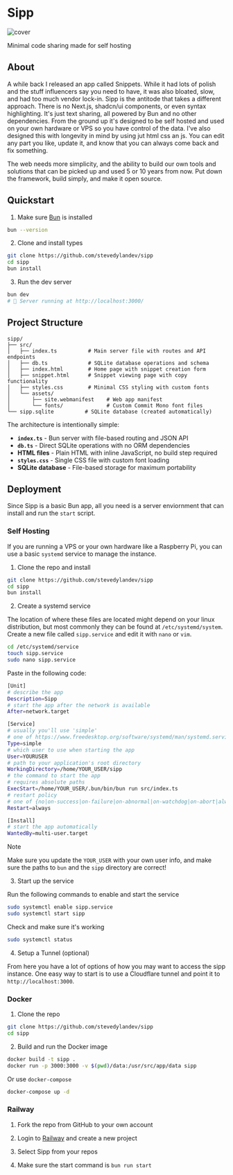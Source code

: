 # Sipp

![cover](https://sipp.so/assets/og.png)

Minimal code sharing made for self hosting

## About

A while back I released an app called Snippets. While it had lots of polish and the stuff influencers say you need to have, it was also bloated, slow, and had too much vendor lock-in. Sipp is the antitode that takes a different approach. There is no Next.js, shadcn/ui components, or even syntax highlighting. It's just text sharing, all powered by Bun and no other dependencies. From the ground up it's designed to be self hosted and used on your own hardware or VPS so you have control of the data. I've also designed this with longevity in mind by using jut html css an js. You can edit any part you like, update it, and know that you can always come back and fix something.

The web needs more simplicity, and the ability to build our own tools and solutions that can be picked up and used 5 or 10 years from now. Put down the framework, build simply, and make it open source.

## Quickstart

1. Make sure [Bun](https://bun.com) is installed

```bash
bun --version
```

2. Clone and install types

```bash
git clone https://github.com/stevedylandev/sipp
cd sipp
bun install
```

3. Run the dev server

```bash
bun dev
# 🚀 Server running at http://localhost:3000/
```

## Project Structure

```
sipp/
├── src/
│   ├── index.ts          # Main server file with routes and API endpoints
│   ├── db.ts             # SQLite database operations and schema
│   ├── index.html        # Home page with snippet creation form
│   ├── snippet.html      # Snippet viewing page with copy functionality
│   ├── styles.css        # Minimal CSS styling with custom fonts
│   └── assets/
│       ├── site.webmanifest    # Web app manifest
│       └── fonts/              # Custom Commit Mono font files
└── sipp.sqlite          # SQLite database (created automatically)
```

The architecture is intentionally simple:
- **`index.ts`** - Bun server with file-based routing and JSON API
- **`db.ts`** - Direct SQLite operations with no ORM dependencies
- **HTML files** - Plain HTML with inline JavaScript, no build step required
- **`styles.css`** - Single CSS file with custom font loading
- **SQLite database** - File-based storage for maximum portability

## Deployment

Since Sipp is a basic Bun app, all you need is a server enviornment that can install and run the `start` script.

### Self Hosting

If you are running a VPS or your own hardware like a Raspberry Pi, you can use a basic `systemd` service to manage the instance.

1. Clone the repo and install

```bash
git clone https://github.com/stevedylandev/sipp
cd sipp
bun install
```

2. Create a systemd service

The location of where these files are located might depend on your linux distribution, but most commonly they can be found at `/etc/systemd/system`. Create a new file called `sipp.service` and edit it with `nano` or `vim`.

```bash
cd /etc/systemd/service
touch sipp.service
sudo nano sipp.service
```

Paste in the following code:

```bash
[Unit]
# describe the app
Description=Sipp
# start the app after the network is available
After=network.target

[Service]
# usually you'll use 'simple'
# one of https://www.freedesktop.org/software/systemd/man/systemd.service.html#Type=
Type=simple
# which user to use when starting the app
User=YOURUSER
# path to your application's root directory
WorkingDirectory=/home/YOUR_USER/sipp
# the command to start the app
# requires absolute paths
ExecStart=/home/YOUR_USER/.bun/bin/bun run src/index.ts
# restart policy
# one of {no|on-success|on-failure|on-abnormal|on-watchdog|on-abort|always}
Restart=always

[Install]
# start the app automatically
WantedBy=multi-user.target
```

> [!NOTE]
> Make sure you update the `YOUR_USER` with your own user info, and make sure the paths to `bun` and the `sipp` directory are correct!

3. Start up the service

Run the following commands to enable and start the service

```bash
sudo systemctl enable sipp.service
sudo systemctl start sipp
```

Check and make sure it's working

```bash
sudo systemctl status
```

4. Setup a Tunnel (optional)

From here you have a lot of options of how you may want to access the sipp instance. One easy way to start is to use a Cloudflare tunnel and point it to `http://localhost:3000`.


### Docker

1. Clone the repo

```bash
git clone https://github.com/stevedylandev/sipp
cd sipp
```

2. Build and run the Docker image

```bash
docker build -t sipp .
docker run -p 3000:3000 -v $(pwd)/data:/usr/src/app/data sipp
```

Or use `docker-compose`

```bash
docker-compose up -d
```

### Railway

1. Fork the repo from GitHub to your own account

2. Login to [Railway](https://railway.com) and create a new project

3. Select Sipp from your repos

4. Make sure the start command is `bun run start`
